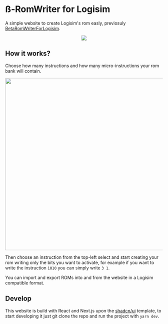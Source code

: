 # ß-RomWriter for Logisim
A simple website to create Logisim's rom easly, previosuly [BetaRomWriterForLogisim](https://github.com/AlessioGiacobbe/BetaRomWriterForLogisim).
<p align="center">
<img src="https://i.imgur.com/C0nvbz0.png"/>
</p>

## How it works?
Choose how many instructions and how many micro-instructions your rom bank will contain.
<p align="center">
  <img width="550px" src="https://i.imgur.com/JeITYua.png"/>
</p>

Then choose an instruction from the top-left select and start creating your rom writing only the bits you want to activate, for example if you want to write the instruction `1010` you can simply write `3 1`.

You can import and export ROMs into and from the website in a Logisim compatible format.

## Develop
This website is build with React and Next.js upon the [shadcn/ui](https://ui.shadcn.com/) template, to start developing it just git clone the repo and run the project with `yarn dev`.
